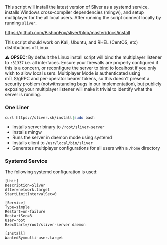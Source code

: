 This script will install the latest version of Sliver as a systemd service, installs Windows cross-compiler dependencies (mingw), and setup multiplayer for the all local users. After running the script connect locally by running `sliver`.

https://github.com/BishopFox/sliver/blob/master/docs/install

This script should work on Kali, Ubuntu, and RHEL (CentOS, etc) distributions of Linux.

__⚠️ OPSEC:__ By default the Linux install script will bind the multiplayer listener to `:31337` i.e. all interfaces. Ensure your firewalls are properly configured if this is a concern, or reconfigure the server to bind to localhost if you only wish to allow local users. Multiplayer Mode is authenticated using mTLS/gRPC and per-operator bearer tokens, so this doesn't present a security problem (notwithstanding bugs in our implementation), but publicly exposing your multiplayer listener will make it trivial to identify what the server is running.

### One Liner

```bash
curl https://sliver.sh/install|sudo bash
```

* Installs server binary to `/root/sliver-server`
* Installs mingw
* Runs the server in daemon mode using systemd
* Installs client to `/usr/local/bin/sliver`
* Generates multiplayer configurations for all users with a `/home` directory

### Systemd Service

The following systemd configuration is used:

```
[Unit]
Description=Sliver
After=network.target
StartLimitIntervalSec=0

[Service]
Type=simple
Restart=on-failure
RestartSec=3
User=root
ExecStart=/root/sliver-server daemon

[Install]
WantedBy=multi-user.target
```